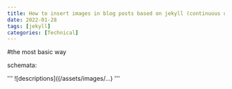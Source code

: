 ```yaml
---
title: How to insert images in blog posts based on jekyll (continuous updating)
date: 2022-01-28
tags: [jekyll]
categories: [Technical]
---
```

#the most basic way

schemata:

'''
![descriptions]((/assets/images/...)
'''
